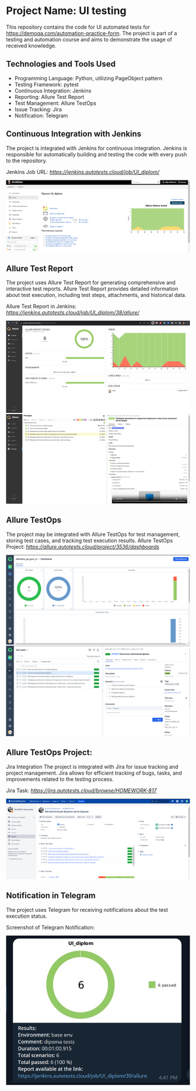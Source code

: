 # **Project Name: UI testing**
This repository contains the code for UI automated tests for https://demoqa.com/automation-practice-form. The project is part of a testing and automation course and aims to demonstrate the usage of received knowledge.

## **Technologies and Tools Used** 

- Programming Language: Python,  utilizing PageObject pattern
- Testing Framework: pytest
- Continuous Integration: Jenkins
- Reporting: Allure Test Report
- Test Management: Allure TestOps
- Issue Tracking: Jira
- Notification: Telegram

## **Continuous Integration with Jenkins**
The project is integrated with Jenkins for continuous integration. Jenkins is responsible for automatically building and testing the code with every push to the repository.

Jenkins Job URL:
_https://jenkins.autotests.cloud/job/UI_diplom/_

![Alt текст](resource/jenkins.png)


## **Allure Test Report**

The project uses Allure Test Report for generating comprehensive and interactive test reports. Allure Test Report provides detailed information about test execution, including test steps, attachments, and historical data.

Allure Test Report in Jenkins: 
_https://jenkins.autotests.cloud/job/UI_diplom/38/allure/_

![Alt текст](resource/allure_main.png)  ![Alt текст](resource/allure_case.png)


## **Allure TestOps**

The project may be integrated with Allure TestOps for test management, storing test cases, and tracking test execution results.
Allure TestOps Project:
_https://allure.autotests.cloud/project/3536/dashboards_

![Alt текст](resource/allure_TO_total.png)      ![Alt текст](resource/allure_TO_cases.png)



## **Allure TestOps Project:**

Jira Integration
The project is integrated with Jira for issue tracking and project management. Jira allows for efficient tracking of bugs, tasks, and improvements related to the testing process.

Jira Task:
_https://jira.autotests.cloud/browse/HOMEWORK-817_

![Alt текст](resource/jira_task.png)

## **Notification in Telegram**

The project uses Telegram for receiving notifications about the test execution status.

Screenshot of Telegram Notification:

![Alt текст](resource/tg_notification.png)